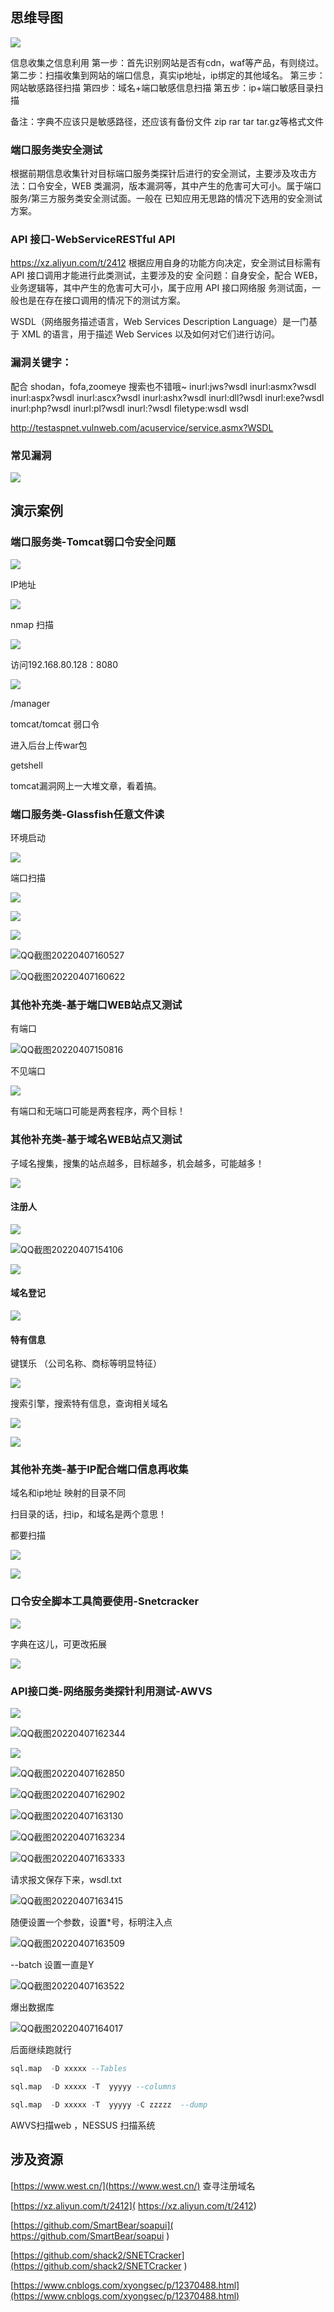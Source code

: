 

## 思维导图

![](image45/20210515173719.png)



信息收集之信息利用
第一步：首先识别网站是否有cdn，waf等产品，有则绕过。
第二步：扫描收集到网站的端口信息，真实ip地址，ip绑定的其他域名。
第三步：网站敏感路径扫描
第四步：域名+端口敏感信息扫描
第五步：ip+端口敏感目录扫描

备注：字典不应该只是敏感路径，还应该有备份文件 zip rar tar tar.gz等格式文件



### 端口服务类安全测试

根据前期信息收集针对目标端口服务类探针后进行的安全测试，主要涉及攻击方法：口令安全，WEB
类漏洞，版本漏洞等，其中产生的危害可大可小。属于端口服务/第三方服务类安全测试面。一般在
已知应用无思路的情况下选用的安全测试方案。

### API 接口-WebServiceRESTful API

https://xz.aliyun.com/t/2412
根据应用自身的功能方向决定，安全测试目标需有 API 接口调用才能进行此类测试，主要涉及的安
全问题：自身安全，配合 WEB，业务逻辑等，其中产生的危害可大可小，属于应用 API 接口网络服
务测试面，一般也是在存在接口调用的情况下的测试方案。

WSDL（网络服务描述语言，Web Services Description Language）是一门基于 XML 的语言，用于描述
Web Services 以及如何对它们进行访问。

### 漏洞关键字：

配合 shodan，fofa,zoomeye 搜索也不错哦~
inurl:jws?wsdl
inurl:asmx?wsdl
inurl:aspx?wsdl
inurl:ascx?wsdl
inurl:ashx?wsdl
inurl:dll?wsdl
inurl:exe?wsdl
inurl:php?wsdl
inurl:pl?wsdl
inurl:?wsdl
filetype:wsdl wsdl

http://testaspnet.vulnweb.com/acuservice/service.asmx?WSDL

### 常见漏洞

![](image45/常见漏洞.png)





## 演示案例

### 端口服务类-Tomcat弱口令安全问题 

![](image45/QQ截图20220407145911.png)

IP地址

![](image45/QQ截图20220407150050.png)

nmap 扫描 

![](image45/QQ截图20220407150005.png)

访问192.168.80.128：8080

![](image45/QQ截图20220407150158.png)

/manager     

tomcat/tomcat 弱口令

进入后台上传war包

getshell

tomcat漏洞网上一大堆文章，看着搞。

### 端口服务类-Glassfish任意文件读 

环境启动

![](image45/QQ截图20220407160403.png)

端口扫描

![](image45/QQ截图20220407160438.png)

![](image45/QQ截图20220407160710.png)



![](image45/QQ截图20220407160515.png)

![QQ截图20220407160527](image45/QQ截图20220407160527.png)

![QQ截图20220407160622](image45/QQ截图20220407160622.png)



### 其他补充类-基于端口WEB站点又测试 

有端口

![QQ截图20220407150816](image45/QQ截图20220407150816.png)

不见端口

![](image45/QQ截图20220407150806.png)

有端口和无端口可能是两套程序，两个目标！



### 其他补充类-基于域名WEB站点又测试

子域名搜集，搜集的站点越多，目标越多，机会越多，可能越多！

![](image45/子域名收集.png)



#### 注册人

![](image45/QQ截图20220407153932.png)

![QQ截图20220407154106](image45/QQ截图20220407154106.png)

![](image45/QQ截图20220407154310.png)

#### 域名登记

![](image45/QQ截图20220407152245.png)

#### 特有信息

键镁乐 （公司名称、商标等明显特征）

![](image45/QQ截图20220407152830.png)

搜索引擎，搜索特有信息，查询相关域名

![](image45/QQ截图20220407153656.png)

![](image45/QQ截图20220407153509.png)

### 其他补充类-基于IP配合端口信息再收集

域名和ip地址 映射的目录不同

扫目录的话，扫ip，和域名是两个意思！

都要扫描

![](image45/QQ截图20220407154919.png)



![](image45/QQ截图20220407155712.png)

### 口令安全脚本工具简要使用-Snetcracker



![](image45/QQ截图20220407161413.png)

字典在这儿，可更改拓展

![](image45/QQ截图20220407161501.png)

### API接口类-网络服务类探针利用测试-AWVS

 

![](image45/QQ截图20220407162305.png)

![QQ截图20220407162344](image45/QQ截图20220407162344.png)





![](image45/QQ截图20220407162837.png)

![QQ截图20220407162850](image45/QQ截图20220407162850.png)

![QQ截图20220407162902](image45/QQ截图20220407162902.png)

![QQ截图20220407163130](image45/QQ截图20220407163130.png)

![QQ截图20220407163234](image45/QQ截图20220407163234.png)

![QQ截图20220407163333](image45/QQ截图20220407163333.png)

请求报文保存下来，wsdl.txt  

![QQ截图20220407163415](image45/QQ截图20220407163415.png)

随便设置一个参数，设置*号，标明注入点

![QQ截图20220407163509](image45/QQ截图20220407163509.png)

--batch  设置一直是Y

![QQ截图20220407163522](image45/QQ截图20220407163522.png)

爆出数据库

![QQ截图20220407164017](image45/QQ截图20220407164017.png)

后面继续跑就行

```sql
sql.map  -D xxxxx --Tables

sql.map  -D xxxxx -T  yyyyy --columns

sql.map  -D xxxxx -T  yyyyy -C zzzzz  --dump
```



AWVS扫描web ，NESSUS 扫描系统

## 涉及资源

[https://www.west.cn/](https://www.west.cn/)  查寻注册域名

 [https://xz.aliyun.com/t/2412]( https://xz.aliyun.com/t/2412)

 [https://github.com/SmartBear/soapui]( https://github.com/SmartBear/soapui )  

[https://github.com/shack2/SNETCracker](https://github.com/shack2/SNETCracker ) 

[https://www.cnblogs.com/xyongsec/p/12370488.html](https://www.cnblogs.com/xyongsec/p/12370488.html)